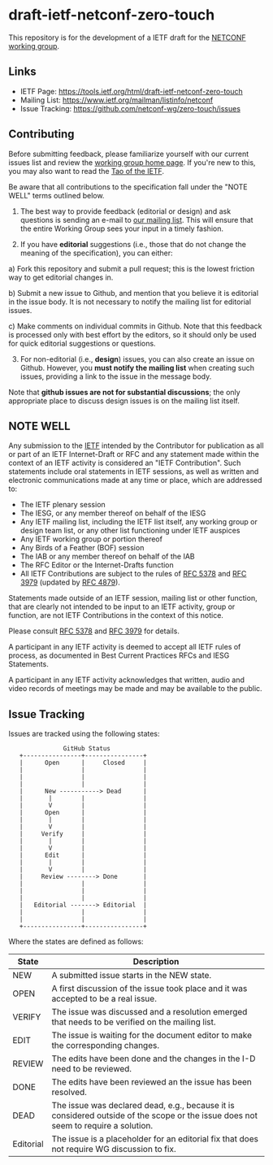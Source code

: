# draft-ietf-netconf-zero-touch

This repository is for the development of a IETF draft for the [NETCONF working group](http://datatracker.ietf.org/wg/netconf/charter/).

## Links

* IETF Page: https://tools.ietf.org/html/draft-ietf-netconf-zero-touch
* Mailing List: https://www.ietf.org/mailman/listinfo/netconf
* Issue Tracking: https://github.com/netconf-wg/zero-touch/issues



## Contributing

Before submitting feedback, please familiarize yourself with our current issues
list and review the [working group home page](http://datatracker.ietf.org/wg/netconf/charter/). If you're new to this, you may also want to read the [Tao of the
IETF](https://www.ietf.org/tao.html).

Be aware that all contributions to the specification fall under the "NOTE WELL"
terms outlined below.

1. The best way to provide feedback (editorial or design) and ask questions is
sending an e-mail to [our mailing list](https://www.ietf.org/mailman/listinfo/netconf). This will ensure that the entire Working Group sees your input in a timely fashion.

2. If you have **editorial** suggestions (i.e., those that do not change the
meaning of the specification), you can either:

  a) Fork this repository and submit a pull request; this is the lowest
  friction way to get editorial changes in.
  
  b) Submit a new issue to Github, and mention that you believe it is editorial
  in the issue body. It is not necessary to notify the mailing list for
  editorial issues.
  
  c) Make comments on individual commits in Github. Note that this feedback is
  processed only with best effort by the editors, so it should only be used for
  quick editorial suggestions or questions.

3. For non-editorial (i.e., **design**) issues, you can also create an issue on
Github. However, you **must notify the mailing list** when creating such issues,
providing a link to the issue in the message body.

  Note that **github issues are not for substantial discussions**; the only
  appropriate place to discuss design issues is on the mailing list itself.


## NOTE WELL

Any submission to the [IETF](https://www.ietf.org/) intended by the Contributor
for publication as all or part of an IETF Internet-Draft or RFC and any
statement made within the context of an IETF activity is considered an "IETF
Contribution". Such statements include oral statements in IETF sessions, as
well as written and electronic communications made at any time or place, which
are addressed to:

 * The IETF plenary session
 * The IESG, or any member thereof on behalf of the IESG
 * Any IETF mailing list, including the IETF list itself, any working group 
   or design team list, or any other list functioning under IETF auspices
 * Any IETF working group or portion thereof
 * Any Birds of a Feather (BOF) session
 * The IAB or any member thereof on behalf of the IAB
 * The RFC Editor or the Internet-Drafts function
 * All IETF Contributions are subject to the rules of 
   [RFC 5378](https://tools.ietf.org/html/rfc5378) and 
   [RFC 3979](https://tools.ietf.org/html/rfc3979) 
   (updated by [RFC 4879](https://tools.ietf.org/html/rfc4879)).

Statements made outside of an IETF session, mailing list or other function,
that are clearly not intended to be input to an IETF activity, group or
function, are not IETF Contributions in the context of this notice.

Please consult [RFC 5378](https://tools.ietf.org/html/rfc5378) and [RFC 
3979](https://tools.ietf.org/html/rfc3979) for details.

A participant in any IETF activity is deemed to accept all IETF rules of
process, as documented in Best Current Practices RFCs and IESG Statements.

A participant in any IETF activity acknowledges that written, audio and video
records of meetings may be made and may be available to the public.

## Issue Tracking


Issues are tracked using the following states:

```
               GitHub Status
   +----------------+----------------+
   |      Open      |     Closed     |
   |                |                |
   |                |                |
   |                |                |
   |      New -----------> Dead      |
   |       |        |                |
   |       V        |                |
   |      Open      |                |
   |       |        |                |
   |       V        |                |
   |     Verify     |                |
   |       |        |                |
   |       V        |                |
   |      Edit      |                |
   |       |        |                |
   |       V        |                |
   |     Review --------> Done       |
   |                |                |
   |                |                |
   |                |                |
   |   Editorial -------> Editorial  |
   |                |                |
   |                |                |
   +----------------+----------------+
```

Where the states are defined as follows:

State | Description
----- | -----------
NEW | A submitted issue starts in the NEW state.
OPEN | A first discussion of the issue took place and it was accepted to be a real issue.
VERIFY | The issue was discussed and a resolution emerged that needs to be verified on the mailing list.
EDIT | The issue is waiting for the document editor to make the corresponding changes.
REVIEW | The edits have been done and the changes in the I-D need to be reviewed.
DONE | The edits have been reviewed an the issue has been resolved.
DEAD | The issue was declared dead, e.g., because it is considered outside of the scope or the issue does not seem to require a solution.
Editorial | The issue is a placeholder for an editorial fix that does not require WG discussion to fix.


